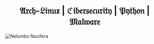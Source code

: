 <h1 align="center">𝔄𝔯𝔠𝔥-𝔏𝔦𝔫𝔲𝔵 | ℭ𝔦𝔟𝔢𝔯𝔰𝔢𝔠𝔲𝔯𝔦𝔱𝔶 | 𝔓𝔶𝔱𝔥𝔬𝔫 | 𝔐𝔞𝔩𝔴𝔞𝔯𝔢</h1>

![Nelumbo Nucifera](https://upload.wikimedia.org/wikipedia/commons/e/ed/Sacred_lotus_Nelumbo_nucifera.jpg)
